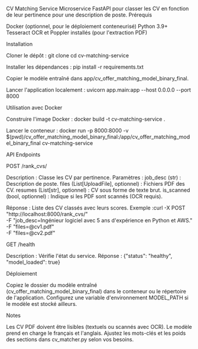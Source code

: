 CV Matching Service
Microservice FastAPI pour classer les CV en fonction de leur pertinence pour une description de poste.
Prérequis

Docker (optionnel, pour le déploiement conteneurisé)
Python 3.9+
Tesseract OCR et Poppler installés (pour l'extraction PDF)

Installation

Cloner le dépôt :
git clone <repository-url>
cd cv-matching-service


Installer les dépendances :
pip install -r requirements.txt


Copier le modèle entraîné dans app/cv_offer_matching_model_binary_final.

Lancer l'application localement :
uvicorn app.main:app --host 0.0.0.0 --port 8000



Utilisation avec Docker

Construire l'image Docker :
docker build -t cv-matching-service .


Lancer le conteneur :
docker run -p 8000:8000 -v $(pwd)/cv_offer_matching_model_binary_final:/app/cv_offer_matching_model_binary_final cv-matching-service



API Endpoints

POST /rank_cvs/

Description : Classe les CV par pertinence.
Paramètres :
job_desc (str) : Description de poste.
files (List[UploadFile], optionnel) : Fichiers PDF des CV.
resumes (List[str], optionnel) : CV sous forme de texte brut.
is_scanned (bool, optionnel) : Indique si les PDF sont scannés (OCR requis).


Réponse : Liste des CV classés avec leurs scores.
Exemple :curl -X POST "http://localhost:8000/rank_cvs/" \
  -F "job_desc=Ingénieur logiciel avec 5 ans d'expérience en Python et AWS." \
  -F "files=@cv1.pdf" \
  -F "files=@cv2.pdf"




GET /health

Description : Vérifie l'état du service.
Réponse : {"status": "healthy", "model_loaded": true}



Déploiement

Copiez le dossier du modèle entraîné (cv_offer_matching_model_binary_final) dans le conteneur ou le répertoire de l'application.
Configurez une variable d'environnement MODEL_PATH si le modèle est stocké ailleurs.

Notes

Les CV PDF doivent être lisibles (textuels ou scannés avec OCR).
Le modèle prend en charge le français et l'anglais.
Ajustez les mots-clés et les poids des sections dans cv_matcher.py selon vos besoins.

